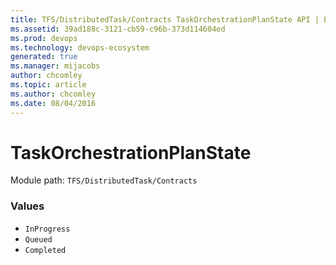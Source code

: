 ```yaml
---
title: TFS/DistributedTask/Contracts TaskOrchestrationPlanState API | Extensions for Azure DevOps Services
ms.assetid: 39ad188c-3121-cb59-c96b-373d114604ed
ms.prod: devops
ms.technology: devops-ecosystem
generated: true
ms.manager: mijacobs
author: chcomley
ms.topic: article
ms.author: chcomley
ms.date: 08/04/2016
---
```


# TaskOrchestrationPlanState

Module path: `TFS/DistributedTask/Contracts`

### Values

* `InProgress` 
* `Queued` 
* `Completed` 
